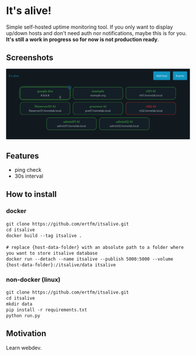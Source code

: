 # It's alive!

Simple self-hosted uptime monitoring tool. If you only want to display up/down hosts and don't need auth nor notifications, maybe this is for you. **It's still a work in progress so for now is not production ready**.

## Screenshots

<img src="https://github.com/ertfm/itsalive/blob/main/itsalive.png" />

## Features

* ping check
* 30s interval

## How to install

### docker

    git clone https://github.com/ertfm/itsalive.git
    cd itsalive
    docker build --tag itsalive .
    
    # replace {host-data-folder} with an absolute path to a folder where you want to store itsalive database
    docker run --detach --name itsalive --publish 5000:5000 --volume {host-data-folder}:/itsalive/data itsalive

### non-docker (linux)

    git clone https://github.com/ertfm/itsalive.git
    cd itsalive
    mkdir data
    pip install -r requirements.txt
    python run.py
    
## Motivation

Learn webdev.



